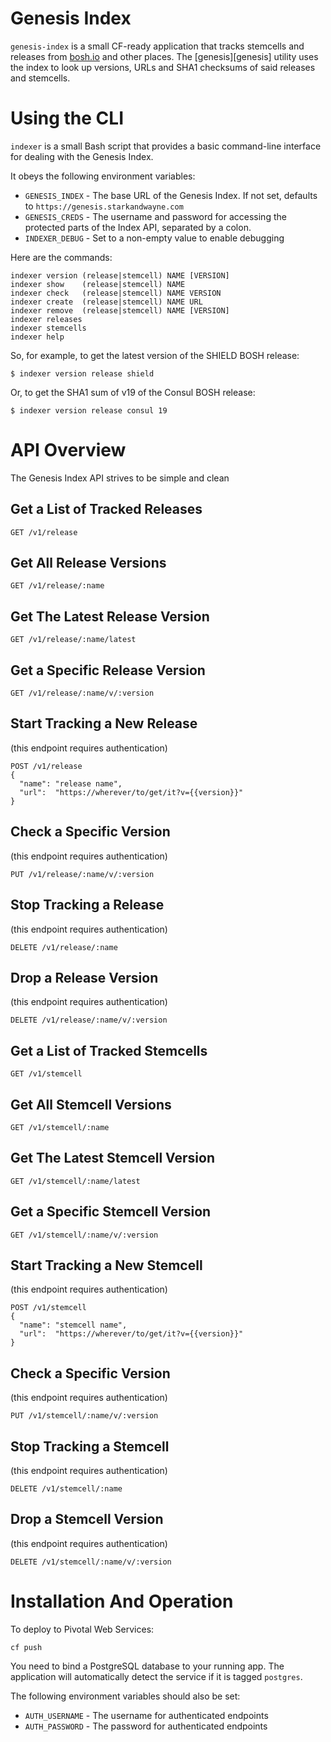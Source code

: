 Genesis Index
=============

`genesis-index` is a small CF-ready application that tracks
stemcells and releases from [bosh.io](https://bosh.io) and other
places.  The [genesis][genesis] utility uses the index to look up
versions, URLs and SHA1 checksums of said releases and stemcells.


Using the CLI
=============

`indexer` is a small Bash script that provides a basic
command-line interface for dealing with the Genesis Index.

It obeys the following environment variables:

- `GENESIS_INDEX` - The base URL of the Genesis Index.  If not
  set, defaults to `https://genesis.starkandwayne.com`
- `GENESIS_CREDS` - The username and password for accessing the
  protected parts of the Index API, separated by a colon.
- `INDEXER_DEBUG` - Set to a non-empty value to enable debugging 

Here are the commands:

```
indexer version (release|stemcell) NAME [VERSION]
indexer show    (release|stemcell) NAME
indexer check   (release|stemcell) NAME VERSION
indexer create  (release|stemcell) NAME URL
indexer remove  (release|stemcell) NAME [VERSION]
indexer releases
indexer stemcells
indexer help
```

So, for example, to get the latest version of the SHIELD BOSH
release:

```
$ indexer version release shield
```

Or, to get the SHA1 sum of v19 of the Consul BOSH release:

```
$ indexer version release consul 19
```


API Overview
============

The Genesis Index API strives to be simple and clean

## Get a List of Tracked Releases

```
GET /v1/release
```

## Get All Release Versions

```
GET /v1/release/:name
```

## Get The Latest Release Version

```
GET /v1/release/:name/latest
```

## Get a Specific Release Version

```
GET /v1/release/:name/v/:version
```

## Start Tracking a New Release

(this endpoint requires authentication)

```
POST /v1/release
{
  "name": "release name",
  "url":  "https://wherever/to/get/it?v={{version}}"
}
```

## Check a Specific Version

(this endpoint requires authentication)

```
PUT /v1/release/:name/v/:version
```

## Stop Tracking a Release

(this endpoint requires authentication)

```
DELETE /v1/release/:name
```

## Drop a Release Version

(this endpoint requires authentication)

```
DELETE /v1/release/:name/v/:version
```

## Get a List of Tracked Stemcells

```
GET /v1/stemcell
```

## Get All Stemcell Versions

```
GET /v1/stemcell/:name
```

## Get The Latest Stemcell Version

```
GET /v1/stemcell/:name/latest
```

## Get a Specific Stemcell Version

```
GET /v1/stemcell/:name/v/:version
```

## Start Tracking a New Stemcell

(this endpoint requires authentication)

```
POST /v1/stemcell
{
  "name": "stemcell name",
  "url":  "https://wherever/to/get/it?v={{version}}"
}
```

## Check a Specific Version

(this endpoint requires authentication)

```
PUT /v1/stemcell/:name/v/:version
```

## Stop Tracking a Stemcell

(this endpoint requires authentication)

```
DELETE /v1/stemcell/:name
```

## Drop a Stemcell Version

(this endpoint requires authentication)

```
DELETE /v1/stemcell/:name/v/:version
```

Installation And Operation
==========================

To deploy to Pivotal Web Services:

```
cf push
```

You need to bind a PostgreSQL database to your running app.  The
application will automatically detect the service if it is tagged
`postgres`.

The following environment variables should also be set:

- `AUTH_USERNAME` - The username for authenticated endpoints
- `AUTH_PASSWORD` - The password for authenticated endpoints
